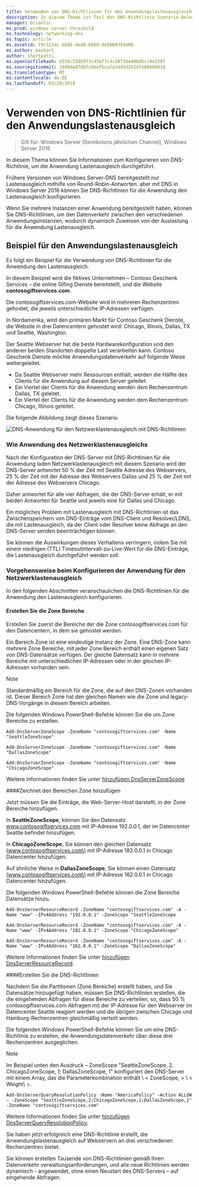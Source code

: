 ```yaml
---
title: Verwenden von DNS-Richtlinien für den Anwendungslastenausgleich
description: In diesem Thema ist Teil der DNS-Richtlinie Szenario Anleitung für Windows Server 2016
manager: brianlic
ms.prod: windows-server-threshold
ms.technology: networking-dns
ms.topic: article
ms.assetid: f9c313ac-bb86-4e48-b9b9-de5004393e06
ms.author: pashort
author: shortpatti
ms.openlocfilehash: d156c258b971c45bf1c4c20739440bd5cc9e239f
ms.sourcegitcommit: 19d9da87d87c9eefbca7a3443d2b1df486b0b010
ms.translationtype: MT
ms.contentlocale: de-DE
ms.lasthandoff: 03/28/2018
---
```

# <a name="use-dns-policy-for-application-load-balancing"></a>Verwenden von DNS-Richtlinien für den Anwendungslastenausgleich

>Gilt für: Windows Server (Semikolons jährlichen Channel), Windows Server 2016

In diesem Thema können Sie Informationen zum Konfigurieren von DNS-Richtlinie, um die Anwendung Lastenausgleich durchgeführt.

Frühere Versionen von Windows Server-DNS bereitgestellt nur Lastenausgleich mithilfe von Round-Robin-Antworten. aber mit DNS in Windows Server 2016 können Sie DNS-Richtlinien für die Anwendung den Lastenausgleich konfigurieren.

Wenn Sie mehrere Instanzen einer Anwendung bereitgestellt haben, können Sie DNS-Richtlinien, um den Datenverkehr zwischen den verschiedenen Anwendungsinstanzen, wodurch dynamisch Zuweisen von der Auslastung für die Anwendung Lastenausgleich.

## <a name="example-of-application-load-balancing"></a>Beispiel für den Anwendungslastenausgleich

Es folgt ein Beispiel für die Verwendung von DNS-Richtlinien für die Anwendung den Lastenausgleich.

In diesem Beispiel wird die fiktives Unternehmen – Contoso Geschenk Services – die online Gifing Dienste bereitstellt, und die Website **contosogiftservices.com**.

Die contosogiftservices.com-Website wird in mehreren Rechenzentren gehostet, die jeweils unterschiedliche IP-Adressen verfügen.

In Nordamerika, wird den primären Markt für Contoso Geschenk Dienste, die Website in drei Datencentern gehostet wird: Chicago, Illinois, Dallas, TX und Seattle, Washington.

Der Seattle Webserver hat die beste Hardwarekonfiguration und den anderen beiden Standorten doppelte Last verarbeiten kann. Contoso Geschenk Dienste möchte Anwendungsdatenverkehr auf folgende Weise weitergeleitet.

- Da Seattle Webserver mehr Ressourcen enthält, werden die Hälfte des Clients für die Anwendung auf diesem Server geleitet.
- Ein Viertel der Clients für die Anwendung werden dem Rechenzentrum Dallas, TX geleitet.
- Ein Viertel der Clients für die Anwendung werden dem Rechenzentrum Chicago, Illinois geleitet.

Die folgende Abbildung zeigt dieses Szenario.

![DNS-Anwendung für den Netzwerklastenausgleich mit DNS-Richtlinien](../../media/Dns-App-Lb/dns-app-lb.jpg)


### <a name="how-application-load-balancing-works"></a>Wie Anwendung des Netzwerklastenausgleichs

Nach der Konfiguration der DNS-Server mit DNS-Richtlinien für die Anwendung laden Netzwerklastenausgleich mit diesem Szenario wird der DNS-Server antwortet 50 % der Zeit mit Seattle Adresse des Webservers, 25 % der Zeit mit der Adresse des Webservers Dallas und 25 % der Zeit mit der Adresse des Webservers Chicago.

Daher antwortet für alle vier Abfragen, die der DNS-Server erhält, er mit beiden Antworten für Seattle und jeweils eine für Dallas und Chicago.

Ein mögliches Problem mit Lastenausgleich mit DNS-Richtlinien ist das Zwischenspeichern von DNS-Einträge vom DNS-Client und Resolver/LDNS, die mit Lastenausgleich, da der Client oder Resolver keine Abfrage an den DNS-Server senden beeinträchtigen können.

Sie können die Auswirkungen dieses Verhaltens verringern, indem Sie mit einem niedrigen \(TTL\) Timeoutintervall-zu-Live-Wert für die DNS-Einträge, die Lastenausgleich durchgeführt werden soll.

### <a name="how-to-configure-application-load-balancing"></a>Vorgehensweise beim Konfigurieren der Anwendung für den Netzwerklastenausgleich

In den folgenden Abschnitten veranschaulichen die DNS-Richtlinien für die Anwendung den Lastenausgleich konfigurieren.

#### <a name="create-the-zone-scopes"></a>Erstellen Sie die Zone Bereiche

Erstellen Sie zuerst die Bereiche der die Zone contosogiftservices.com für den Datencentern, in dem sie gehostet werden.

Ein Bereich Zone ist eine eindeutige Instanz der Zone. Eine DNS-Zone kann mehrere Zone Bereiche, mit jeder Zone Bereich enthält einen eigenen Satz von DNS-Datensätze verfügen. Der gleiche Datensatz kann in mehrere Bereiche mit unterschiedlichen IP-Adressen oder in der gleichen IP-Adressen vorhanden sein.

>[!NOTE]
>Standardmäßig ein Bereich für die Zone, die auf den DNS-Zonen vorhanden ist. Dieser Bereich Zone hat den gleichen Namen wie die Zone und legacy-DNS-Vorgänge in diesem Bereich arbeiten.

Die folgenden Windows PowerShell-Befehle können Sie die um Zone Bereiche zu erstellen.
    
    Add-DnsServerZoneScope -ZoneName "contosogiftservices.com" -Name "SeattleZoneScope"
    
    Add-DnsServerZoneScope -ZoneName "contosogiftservices.com" -Name "DallasZoneScope"
    
    Add-DnsServerZoneScope -ZoneName "contosogiftservices.com" -Name "ChicagoZoneScope"

Weitere Informationen finden Sie unter [hinzufügen DnsServerZoneScope](https://technet.microsoft.com/library/mt126267.aspx)

####<a name="bkmk_records"></a>Zeichnet den Bereichen Zone hinzufügen

Jetzt müssen Sie die Einträge, die Web-Server-Host darstellt, in der Zone Bereiche hinzufügen.

In **SeattleZoneScope**, können Sie den Datensatz www.contosogiftservices.com mit IP-Adresse 192.0.0.1, der im Datencenter Seattle befindet hinzufügen.

In **ChicagoZoneScope**, Sie können den gleichen Datensatz \(www.contosogiftservices.com\) mit IP-Adresse 182.0.0.1 in Chicago Datencenter hinzufügen.

Auf ähnliche Weise in **DallasZoneScope**, Sie können einen Datensatz \(www.contosogiftservices.com\) mit IP-Adresse 162.0.0.1 in Chicago Datencenter hinzufügen.

Die folgenden Windows PowerShell-Befehle können die Zone Bereiche Datensätze hinzu.
    
    Add-DnsServerResourceRecord -ZoneName "contosogiftservices.com" -A -Name "www" -IPv4Address "192.0.0.1" -ZoneScope "SeattleZoneScope
    
    Add-DnsServerResourceRecord -ZoneName "contosogiftservices.com" -A -Name "www" -IPv4Address "182.0.0.1" -ZoneScope "ChicagoZoneScope"
    
    Add-DnsServerResourceRecord -ZoneName "contosogiftservices.com" -A -Name "www" -IPv4Address "162.0.0.1" -ZoneScope "DallasZoneScope"
    

Weitere Informationen finden Sie unter [hinzufügen DnsServerResourceRecord](https://technet.microsoft.com/library/jj649925.aspx).

####<a name="bkmk_policies"></a>Erstellen Sie die DNS-Richtlinien

Nachdem Sie die Partitionen (Zone Bereiche) erstellt haben, und Sie Datensätze hinzugefügt haben, müssen Sie DNS-Richtlinien erstellen, die die eingehenden Abfragen für diese Bereiche zu verteilen, so, dass 50 % contosogiftservices.com Abfragen mit der IP-Adresse für den Webserver im Datencenter Seattle reagiert werden und die übrigen zwischen Chicago und Hamburg-Rechenzentren gleichmäßig verteilt werden.

Die folgenden Windows PowerShell-Befehle können Sie um eine DNS-Richtlinie zu erstellen, die Anwendungsdatenverkehr über diese drei Rechenzentren ausgeglichen.

>[!NOTE]
>Im Beispiel unten den Ausdruck – ZoneScope "SeattleZoneScope, 2. ChicagoZoneScope, 1; DallasZoneScope, 1" konfiguriert den DNS-Server mit einem Array, das die Parameterkombination enthält \ < ZoneScope\, > \ < Weight\ >.
    
    Add-DnsServerQueryResolutionPolicy -Name "AmericaPolicy" -Action ALLOW – -ZoneScope "SeattleZoneScope,2;ChicagoZoneScope,1;DallasZoneScope,1" -ZoneName "contosogiftservices.com"
    

Weitere Informationen finden Sie unter [hinzufügen DnsServerQueryResolutionPolicy](https://technet.microsoft.com/library/mt126273.aspx).  

Sie haben jetzt erfolgreich eine DNS-Richtlinie erstellt, die Anwendungslastenausgleich auf Webservern an drei verschiedenen Rechenzentren bietet.

Sie können erstellen Tausende von DNS-Richtlinien gemäß Ihren Datenverkehr verwaltungsanforderungen, und alle neue Richtlinien werden dynamisch - angewendet, ohne einen Neustart des DNS-Servers – auf eingehende Abfragen.
